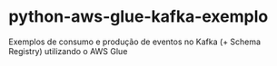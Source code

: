 # python-aws-glue-kafka-exemplo
Exemplos de consumo e produção de eventos no Kafka (+ Schema Registry) utilizando o  AWS Glue
